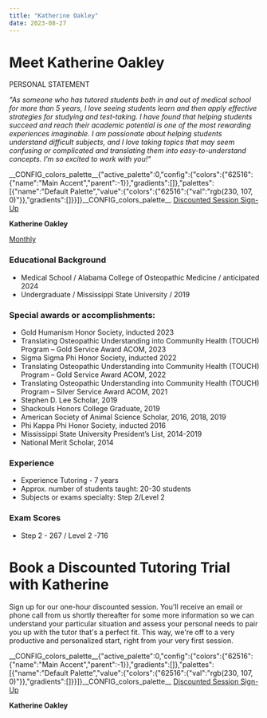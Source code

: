 ```yaml
---
title: "Katherine Oakley"
date: 2023-08-27
---
```


# Meet Katherine Oakley

PERSONAL STATEMENT

_"As someone who has tutored students both in and out of medical school for more than 5 years, I love seeing students learn and then apply effective strategies for studying and test-taking. I have found that helping students succeed and reach their academic potential is one of the most rewarding experiences imaginable. I am passionate about helping students understand difficult subjects, and I love taking topics that may seem confusing or complicated and translating them into easy-to-understand concepts. I'm so excited to work with you!"_

\_\_CONFIG\_colors\_palette\_\_{"active\_palette":0,"config":{"colors":{"62516":{"name":"Main Accent","parent":-1}},"gradients":\[\]},"palettes":\[{"name":"Default Palette","value":{"colors":{"62516":{"val":"rgb(230, 107, 0)"}},"gradients":\[\]}}\]}\_\_CONFIG\_colors\_palette\_\_ [Discounted Session Sign-Up](/purchase-discounted-session/)

**Katherine Oakley**

[Monthly](#)

### Educational Background

- Medical School / Alabama College of Osteopathic Medicine / anticipated 2024
- Undergraduate / Mississippi State University / 2019

### Special awards or accomplishments:

- Gold Humanism Honor Society, inducted 2023
- Translating Osteopathic Understanding into Community Health (TOUCH) Program – Gold Service Award ACOM, 2023
- Sigma Sigma Phi Honor Society, inducted 2022
- Translating Osteopathic Understanding into Community Health (TOUCH) Program – Gold Service Award ACOM, 2022
- Translating Osteopathic Understanding into Community Health (TOUCH) Program – Silver Service Award ACOM, 2021
- Stephen D. Lee Scholar, 2019
- Shackouls Honors College Graduate, 2019
- American Society of Animal Science Scholar, 2016, 2018, 2019
- Phi Kappa Phi Honor Society, inducted 2016
- Mississippi State University President’s List, 2014-2019
- National Merit Scholar, 2014

### Experience

- Experience Tutoring - 7 years
- Approx. number of students taught: 20-30 students
- Subjects or exams specialty: Step 2/Level 2

### Exam Scores

- Step 2 - 267 / Level 2 -716

# Book a Discounted Tutoring Trial with Katherine

Sign up for our one-hour discounted session. You'll receive an email or phone call from us shortly thereafter for some more information so we can understand your particular situation and assess your personal needs to pair you up with the tutor that's a perfect fit. This way, we're off to a very productive and personalized start, right from your very first session.

\_\_CONFIG\_colors\_palette\_\_{"active\_palette":0,"config":{"colors":{"62516":{"name":"Main Accent","parent":-1}},"gradients":\[\]},"palettes":\[{"name":"Default Palette","value":{"colors":{"62516":{"val":"rgb(230, 107, 0)"}},"gradients":\[\]}}\]}\_\_CONFIG\_colors\_palette\_\_ [Discounted Session Sign-Up](/purchase-discounted-session/)

**Katherine Oakley**

